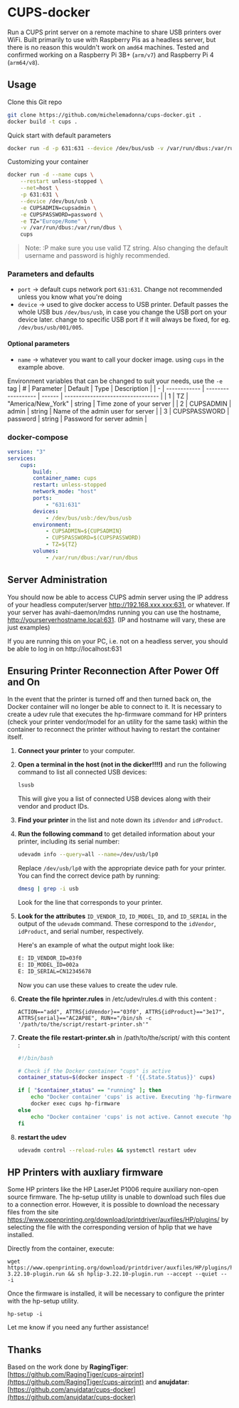 # CUPS-docker

Run a CUPS print server on a remote machine to share USB printers over WiFi. Built primarily to use with Raspberry Pis as a headless server, but there is no reason this wouldn't work on `amd64` machines. Tested and confirmed working on a Raspberry Pi 3B+ (`arm/v7`) and Raspberry Pi 4 (`arm64/v8`).

## Usage
Clone this Git repo
```sh
git clone https://github.com/michelemadonna/cups-docker.git .
docker build -t cups .
```
 
Quick start with default parameters
```sh
docker run -d -p 631:631 --device /dev/bus/usb -v /var/run/dbus:/var/run/dbus --net=host --name cups cups
```

Customizing your container
```sh
docker run -d --name cups \
    --restart unless-stopped \
    --net=host \
    -p 631:631 \
    --device /dev/bus/usb \
    -e CUPSADMIN=cupsadmin \
    -e CUPSPASSWORD=password \
    -e TZ="Europe/Rome" \
    -v /var/run/dbus:/var/run/dbus \
    cups
```
> Note: :P make sure you use valid TZ string. Also changing the default username and password is highly recommended.

### Parameters and defaults
- `port` -> default cups network port `631:631`. Change not recommended unless you know what you're doing
- `device` -> used to give docker access to USB printer. Default passes the whole USB bus `/dev/bus/usb`, in case you change the USB port on your device later. change to specific USB port if it will always be fixed, for eg. `/dev/bus/usb/001/005`.

#### Optional parameters
- `name` -> whatever you want to call your docker image. using `cups` in the example above.

Environment variables that can be changed to suit your needs, use the `-e` tag
| # | Parameter    | Default            | Type   | Description                       |
| - | ------------ | ------------------ | ------ | --------------------------------- |
| 1 | TZ           | "America/New_York" | string | Time zone of your server          |
| 2 | CUPSADMIN    | admin              | string | Name of the admin user for server |
| 3 | CUPSPASSWORD | password           | string | Password for server admin         |

### docker-compose
```yaml
version: "3"
services:
    cups:
        build: .
        container_name: cups
        restart: unless-stopped
        network_mode: "host"
        ports:
            - "631:631"
        devices:
            - /dev/bus/usb:/dev/bus/usb
        environment:
            - CUPSADMIN=${CUPSADMIN}
            - CUPSPASSWORD=$(CUPSPASSWORD)
            - TZ=${TZ}
        volumes:
            - /var/run/dbus:/var/run/dbus
```

## Server Administration
You should now be able to access CUPS admin server using the IP address of your headless computer/server http://192.168.xxx.xxx:631, or whatever. If your server has avahi-daemon/mdns running you can use the hostname, http://yourserverhostname.local:631. (IP and hostname will vary, these are just examples)

If you are running this on your PC, i.e. not on a headless server, you should be able to log in on http://localhost:631

## Ensuring Printer Reconnection After Power Off and On
In the event that the printer is turned off and then turned back on, the Docker container will no longer be able to connect to it. It is necessary to create a udev rule that executes the hp-firmware command for HP printers (check your printer vendor/model for an utility for the same task) within the container to reconnect the printer without having to restart the container itself.

1. **Connect your printer** to your computer.
2. **Open a terminal in the host (not in the dicker!!!!)** and run the following command to list all connected USB devices:

    ```bash
    lsusb
    ```

    This will give you a list of connected USB devices along with their vendor and product IDs.

3. **Find your printer** in the list and note down its `idVendor` and `idProduct`.

4. **Run the following command** to get detailed information about your printer, including its serial number:

    ```bash
    udevadm info --query=all --name=/dev/usb/lp0
    ```

    Replace `/dev/usb/lp0` with the appropriate device path for your printer. You can find the correct device path by running:

    ```bash
    dmesg | grep -i usb
    ```

    Look for the line that corresponds to your printer.

5. **Look for the attributes** `ID_VENDOR_ID`, `ID_MODEL_ID`, and `ID_SERIAL` in the output of the `udevadm` command. These correspond to the `idVendor`, `idProduct`, and serial number, respectively.

    Here's an example of what the output might look like:
    
    ```bash
    E: ID_VENDOR_ID=03f0
    E: ID_MODEL_ID=002a
    E: ID_SERIAL=CN12345678
    ```

    Now you can use these values to create the udev rule.

6. **Create the file hprinter.rules** in /etc/udev/rules.d with this content :
    ```
    ACTION=="add", ATTRS{idVendor}=="03f0", ATTRS{idProduct}=="3e17", ATTRS{serial}=="AC2AP8E", RUN+="/bin/sh -c '/path/to/the/script/restart-printer.sh'"
    ```

7. **Create the file restart-printer.sh** in /path/to/the/script/ with this content :
    ```bash
    #!/bin/bash
    
    # Check if the Docker container "cups" is active
    container_status=$(docker inspect -f '{{.State.Status}}' cups)
    
    if [ "$container_status" == "running" ]; then
        echo "Docker container 'cups' is active. Executing 'hp-firmware' inside the container."
        docker exec cups hp-firmware
    else
        echo "Docker container 'cups' is not active. Cannot execute 'hp-firmware'."
    fi
    ```

8. **restart the udev**
    ```bash
    udevadm control --reload-rules && systemctl restart udev
    ```

## HP Printers with auxliary firmware
Some HP printers like the HP LaserJet P1006 require auxiliary non-open source firmware. 
The hp-setup utility is unable to download such files due to a connection error. However, it is possible to download the necessary files from the site https://www.openprinting.org/download/printdriver/auxfiles/HP/plugins/ by selecting the file with the corresponding version of hplip that we have installed.

Directly from the container, execute: 
```
wget https://www.openprinting.org/download/printdriver/auxfiles/HP/plugins/hplip-3.22.10-plugin.run && sh hplip-3.22.10-plugin.run --accept --quiet -- -i 
```

Once the firmware is installed, it will be necessary to configure the printer with the hp-setup utility.
```
hp-setup -i
```
Let me know if you need any further assistance!

## Thanks
Based on the work done by **RagingTiger**: [https://github.com/RagingTiger/cups-airprint](https://github.com/RagingTiger/cups-airprint) and **anujdatar**: [https://github.com/anujdatar/cups-docker](https://github.com/anujdatar/cups-docker)
